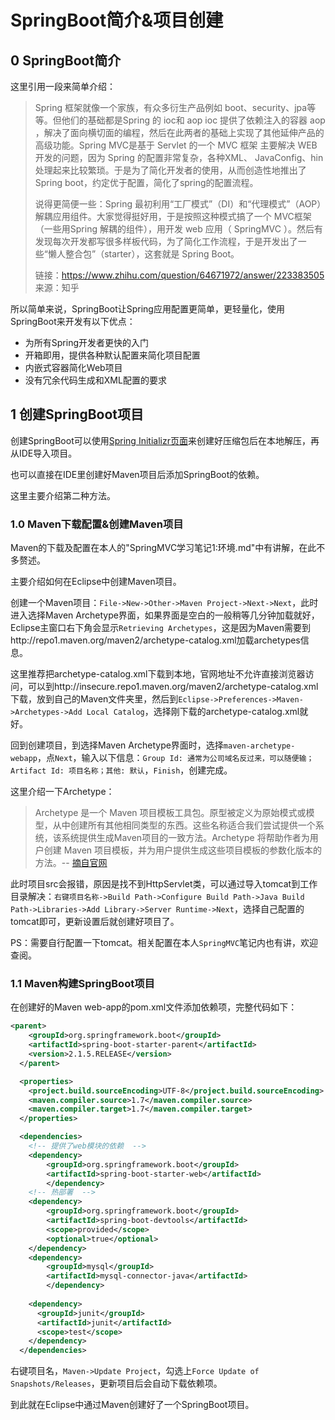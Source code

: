 # SpringBoot简介&项目创建

## 0 SpringBoot简介

这里引用一段来简单介绍：

>Spring 框架就像一个家族，有众多衍生产品例如 boot、security、jpa等等。但他们的基础都是Spring 的 ioc和 aop ioc 提供了依赖注入的容器 aop ，解决了面向横切面的编程，然后在此两者的基础上实现了其他延伸产品的高级功能。Spring MVC是基于 Servlet 的一个 MVC 框架 主要解决 WEB 开发的问题，因为 Spring 的配置非常复杂，各种XML、 JavaConfig、hin处理起来比较繁琐。于是为了简化开发者的使用，从而创造性地推出了Spring boot，约定优于配置，简化了spring的配置流程。
>
>说得更简便一些：Spring 最初利用“工厂模式”（DI）和“代理模式”（AOP）解耦应用组件。大家觉得挺好用，于是按照这种模式搞了一个 MVC框架（一些用Spring 解耦的组件），用开发 web 应用（ SpringMVC ）。然后有发现每次开发都写很多样板代码，为了简化工作流程，于是开发出了一些“懒人整合包”（starter），这套就是 Spring Boot。
>
>链接：https://www.zhihu.com/question/64671972/answer/223383505
>来源：知乎

所以简单来说，SpringBoot让Spring应用配置更简单，更轻量化，使用SpringBoot来开发有以下优点：

- 为所有Spring开发者更快的入门
- 开箱即用，提供各种默认配置来简化项目配置
- 内嵌式容器简化Web项目
- 没有冗余代码生成和XML配置的要求



## 1 创建SpringBoot项目

创建SpringBoot可以使用[Spring Initializr页面](https://start.spring.io/)来创建好压缩包后在本地解压，再从IDE导入项目。

也可以直接在IDE里创建好Maven项目后添加SpringBoot的依赖。

这里主要介绍第二种方法。

### 1.0 Maven下载配置&创建Maven项目

Maven的下载及配置在本人的"SpringMVC学习笔记1:环境.md"中有讲解，在此不多赘述。

主要介绍如何在Eclipse中创建Maven项目。

创建一个Maven项目：`File->New->Other->Maven Project->Next->Next`，此时进入选择Maven Archetype界面，如果界面是空白的一般稍等几分钟加载就好，Eclipse主窗口右下角会显示`Retrieving Archetypes`，这是因为Maven需要到http://repo1.maven.org/maven2/archetype-catalog.xml加载archetypes信息。

这里推荐把archetype-catalog.xml下载到本地，官网地址不允许直接浏览器访问，可以到http://insecure.repo1.maven.org/maven2/archetype-catalog.xml下载，放到自己的Maven文件夹里，然后到`Eclipse->Preferences->Maven->Archetypes->Add Local Catalog`，选择刚下载的archetype-catalog.xml就好。

回到创建项目，到选择Maven Archetype界面时，选择`maven-archetype-webapp`，点`Next`，输入以下信息：`Group Id: 通常为公司域名反过来，可以随便输；Artifact Id: 项目名称；其他: 默认`，`Finish`，创建完成。

这里介绍一下Archetype：

> Archetype 是一个 Maven 项目模板工具包。原型被定义为原始模式或模型，从中创建所有其他相同类型的东西。这些名称适合我们尝试提供一个系统，该系统提供生成Maven项目的一致方法。Archetype 将帮助作者为用户创建 Maven 项目模板，并为用户提供生成这些项目模板的参数化版本的方法。-- [摘自官网](https://maven.apache.org/archetype/index.html)

此时项目src会报错，原因是找不到HttpServlet类，可以通过导入tomcat到工作目录解决：`右键项目名称->Build Path->Configure Build Path->Java Build Path->Libraries->Add Library->Server Runtime->Next`，选择自己配置的tomcat即可，更新设置后就创建好项目了。

PS：需要自行配置一下tomcat。相关配置在本人`SpringMVC`笔记内也有讲，欢迎查阅。



### 1.1 Maven构建SpringBoot项目

在创建好的Maven web-app的pom.xml文件添加依赖项，完整代码如下：

```xml
<parent>
    <groupId>org.springframework.boot</groupId>
    <artifactId>spring-boot-starter-parent</artifactId>
    <version>2.1.5.RELEASE</version>
  </parent>

  <properties>
    <project.build.sourceEncoding>UTF-8</project.build.sourceEncoding>
    <maven.compiler.source>1.7</maven.compiler.source>
    <maven.compiler.target>1.7</maven.compiler.target>
  </properties>

  <dependencies>
  	<!-- 提供了web模块的依赖  -->
    <dependency>
        <groupId>org.springframework.boot</groupId>
        <artifactId>spring-boot-starter-web</artifactId>
        </dependency>
    <!-- 热部署  -->
    <dependency>
        <groupId>org.springframework.boot</groupId>
        <artifactId>spring-boot-devtools</artifactId>
        <scope>provided</scope>
        <optional>true</optional>
    </dependency>
    <dependency>
        <groupId>mysql</groupId>
        <artifactId>mysql-connector-java</artifactId>
        </dependency>
  	
    <dependency>
      <groupId>junit</groupId>
      <artifactId>junit</artifactId>
      <scope>test</scope>
    </dependency>
  </dependencies>
```



右键项目名，`Maven->Update Project`，勾选上`Force Update of Snapshots/Releases`，更新项目后会自动下载依赖项。

到此就在Eclipse中通过Maven创建好了一个SpringBoot项目。